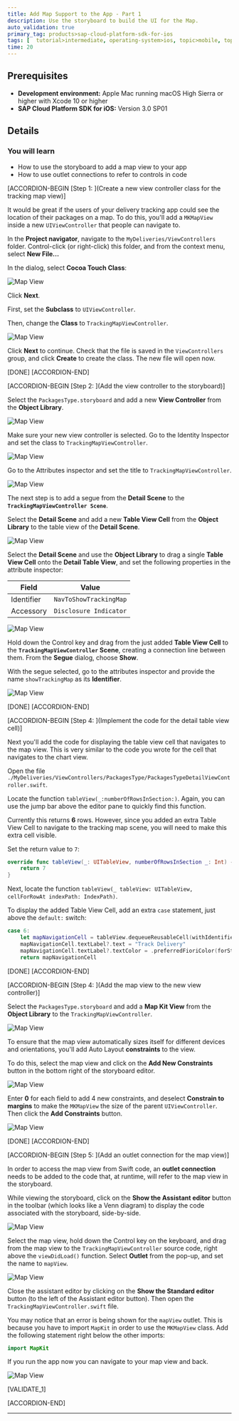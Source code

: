 ```yaml
---
title: Add Map Support to the App - Part 1
description: Use the storyboard to build the UI for the Map.
auto_validation: true
primary_tag: products>sap-cloud-platform-sdk-for-ios
tags: [  tutorial>intermediate, operating-system>ios, topic>mobile, topic>odata, products>sap-cloud-platform, products>sap-cloud-platform-sdk-for-ios   ]
time: 20
---
```


## Prerequisites  
- **Development environment:** Apple Mac running macOS High Sierra or higher with Xcode 10 or higher
- **SAP Cloud Platform SDK for iOS:** Version 3.0 SP01

## Details
### You will learn  
  - How to use the storyboard to add a map view to your app
  - How to use outlet connections to refer to controls in code

[ACCORDION-BEGIN [Step 1: ](Create a new view controller class for the tracking map view)]

It would be great if the users of your delivery tracking app could see the location of their packages on a map. To do this, you'll add a `MKMapView` inside a new `UIViewController` that people can navigate to.

In the **Project navigator**, navigate to the `MyDeliveries/ViewControllers` folder. Control-click (or right-click) this folder, and from the context menu, select **New File...**

In the dialog, select **Cocoa Touch Class**:

![Map View](fiori-ios-scpms-create-app-teched18-part7-1.png)

Click **Next**.

First, set the **Subclass** to `UIViewController`.

Then, change the **Class** to `TrackingMapViewController`.

![Map View](fiori-ios-scpms-create-app-teched18-part7-2.png)

Click **Next** to continue. Check that the file is saved in the `ViewControllers` group, and click **Create** to create the class. The new file will open now.

[DONE]
[ACCORDION-END]

[ACCORDION-BEGIN [Step 2: ](Add the view controller to the storyboard)]

Select the `PackagesType.storyboard` and add a new **View Controller** from the **Object Library**.

![Map View](fiori-ios-scpms-create-app-teched18-part7-5.png)

Make sure your new view controller is selected. Go to the Identity Inspector and set the class to `TrackingMapViewController`.

![Map View](fiori-ios-scpms-create-app-teched18-part7-6.png)

Go to the Attributes inspector and set the title to `TrackingMapViewController`.

![Map View](fiori-ios-scpms-create-app-teched18-part7-6-1.png)

The next step is to add a segue from the **Detail Scene** to the **`TrackingMapViewController Scene`**.

Select the **Detail Scene** and add a new **Table View Cell** from the **Object Library** to the table view of the **Detail Scene**.

![Map View](fiori-ios-scpms-create-app-teched18-part7-7.png)

Select the **Detail Scene** and use the **Object Library** to drag a single **Table View Cell** onto the **Detail Table View**, and set the following properties in the attribute inspector:

| Field | Value |
|----|----|
| Identifier | `NavToShowTrackingMap` |
| Accessory | `Disclosure Indicator` |

![Map View](fiori-ios-scpms-create-app-teched18-part7-8.png)

Hold down the Control key and drag from the just added **Table View Cell** to the **`TrackingMapViewController` Scene**, creating a connection line between them. From the **Segue** dialog, choose **Show**.

With the segue selected, go to the attributes inspector and provide the name `showTrackingMap` as its **Identifier**.

![Map View](fiori-ios-scpms-create-app-teched18-part7-9.png)

[DONE]
[ACCORDION-END]

[ACCORDION-BEGIN [Step 4: ](Implement the code for the detail table view cell)]

Next you'll add the code for displaying the table view cell that navigates to the map view. This is very similar to the code you wrote for the cell that navigates to the chart view.

Open the file `./MyDeliveries/ViewControllers/PackagesType/PackagesTypeDetailViewController.swift`.

Locate the function `tableView(_:numberOfRowsInSection:)`. Again, you can use the jump bar above the editor pane to quickly find this function.

Currently this returns **6** rows. However, since you added an extra Table View Cell to navigate to the tracking map scene, you will need to make this extra cell visible.

Set the return value to `7`:

```swift
override func tableView(_: UITableView, numberOfRowsInSection _: Int) -> Int {
    return 7
}
```
Next, locate the function `tableView(_ tableView: UITableView, cellForRowAt indexPath: IndexPath)`.

To display the added Table View Cell, add an extra `case` statement, just above the `default:` switch:

```swift
case 6:
    let mapNavigationCell = tableView.dequeueReusableCell(withIdentifier: "NavToShowTrackingMap", for: indexPath)
    mapNavigationCell.textLabel?.text = "Track Delivery"
    mapNavigationCell.textLabel?.textColor = .preferredFioriColor(forStyle: .primary1)
    return mapNavigationCell
```
[DONE]
[ACCORDION-END]

[ACCORDION-BEGIN [Step 4: ](Add the map view to the new view controller)]

Select the `PackagesType.storyboard` and add a **Map Kit View** from the **Object Library** to the `TrackingMapViewController`.

![Map View](fiori-ios-scpms-create-app-teched18-part7-10.png)

To ensure that the map view automatically sizes itself for different devices and orientations, you'll add Auto Layout **constraints** to the view.

To do this, select the map view and click on the **Add New Constraints** button in the bottom right of the storyboard editor.

![Map View](fiori-ios-scpms-create-app-teched18-part7-11.png)

Enter **0** for each field to add 4 new constraints, and deselect **Constrain to margins** to make the `MKMapView` the size of the parent `UIViewController`. Then click the **Add Constraints** button.

![Map View](fiori-ios-scpms-create-app-teched18-part7-12.png)

[DONE]
[ACCORDION-END]

[ACCORDION-BEGIN [Step 5: ](Add an outlet connection for the map view)]

In order to access the map view from Swift code, an **outlet connection** needs to be added to the code that, at runtime, will refer to the map view in the storyboard.

While viewing the storyboard, click on the **Show the Assistant editor** button in the toolbar (which looks like a Venn diagram) to display the code associated with the storyboard, side-by-side.

![Map View](fiori-ios-scpms-create-app-teched18-part7-13.png)

Select the map view, hold down the Control key on the keyboard, and drag from the map view to the `TrackingMapViewController` source code, right above the `viewDidLoad()` function. Select **Outlet** from the pop-up, and set the name to `mapView`.

![Map View](fiori-ios-scpms-create-app-teched18-part7-14.png)

Close the assistant editor by clicking on the **Show the Standard editor** button (to the left of the Assistant editor button). Then open the `TrackingMapViewController.swift` file.

You may notice that an error is being shown for the `mapView` outlet. This is because you have to import `MapKit` in order to use the `MKMapView` class. Add the following statement right below the other imports:

```swift
import MapKit
```

If you run the app now you can navigate to your map view and back.

![Map View](fiori-ios-scpms-create-app-teched18-part7-15.png)

[VALIDATE_1]

[ACCORDION-END]

---
